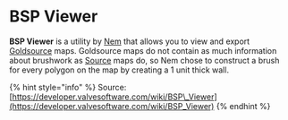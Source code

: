 # BSP Viewer

**BSP Viewer** is a utility by [Nem](https://developer.valvesoftware.com/wiki/User:Nem) that allows you to view and export [Goldsource](https://developer.valvesoftware.com/wiki/Goldsource) maps. Goldsource maps do not contain as much information about brushwork as [Source](https://developer.valvesoftware.com/wiki/Source) maps do, so Nem chose to construct a brush for every polygon on the map by creating a 1 unit thick wall.

{% hint style="info" %}
Source: [https://developer.valvesoftware.com/wiki/BSP\_Viewer](https://developer.valvesoftware.com/wiki/BSP_Viewer)
{% endhint %}

